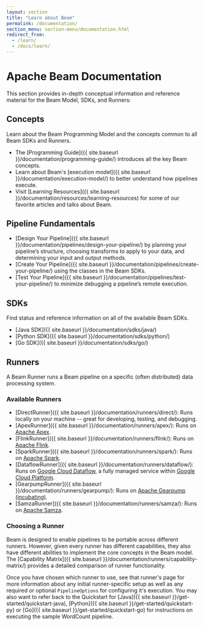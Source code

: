 ```yaml
---
layout: section
title: "Learn about Beam"
permalink: /documentation/
section_menu: section-menu/documentation.html
redirect_from:
  - /learn/
  - /docs/learn/
---
```

<!--
Licensed under the Apache License, Version 2.0 (the "License");
you may not use this file except in compliance with the License.
You may obtain a copy of the License at

http://www.apache.org/licenses/LICENSE-2.0

Unless required by applicable law or agreed to in writing, software
distributed under the License is distributed on an "AS IS" BASIS,
WITHOUT WARRANTIES OR CONDITIONS OF ANY KIND, either express or implied.
See the License for the specific language governing permissions and
limitations under the License.
-->

# Apache Beam Documentation

This section provides in-depth conceptual information and reference material for the Beam Model, SDKs, and Runners:

## Concepts

Learn about the Beam Programming Model and the concepts common to all Beam SDKs and Runners.

* The [Programming Guide]({{ site.baseurl }}/documentation/programming-guide/) introduces all the key Beam concepts.
* Learn about Beam's [execution model]({{ site.baseurl }}/documentation/execution-model/) to better understand how pipelines execute.
* Visit [Learning Resources]({{ site.baseurl }}/documentation/resources/learning-resources) for some of our favorite articles and talks about Beam.

## Pipeline Fundamentals

* [Design Your Pipeline]({{ site.baseurl }}/documentation/pipelines/design-your-pipeline/) by planning your pipeline’s structure, choosing transforms to apply to your data, and determining your input and output methods.
* [Create Your Pipeline]({{ site.baseurl }}/documentation/pipelines/create-your-pipeline/) using the classes in the Beam SDKs.
* [Test Your Pipeline]({{ site.baseurl }}/documentation/pipelines/test-your-pipeline/) to minimize debugging a pipeline’s remote execution.

## SDKs

Find status and reference information on all of the available Beam SDKs.

* [Java SDK]({{ site.baseurl }}/documentation/sdks/java/)
* [Python SDK]({{ site.baseurl }}/documentation/sdks/python/)
* [Go SDK]({{ site.baseurl }}/documentation/sdks/go/)

## Runners

A Beam Runner runs a Beam pipeline on a specific (often distributed) data processing system.

### Available Runners

* [DirectRunner]({{ site.baseurl }}/documentation/runners/direct/): Runs locally on your machine -- great for developing, testing, and debugging.
* [ApexRunner]({{ site.baseurl }}/documentation/runners/apex/): Runs on [Apache Apex](http://apex.apache.org).
* [FlinkRunner]({{ site.baseurl }}/documentation/runners/flink/): Runs on [Apache Flink](http://flink.apache.org).
* [SparkRunner]({{ site.baseurl }}/documentation/runners/spark/): Runs on [Apache Spark](http://spark.apache.org).
* [DataflowRunner]({{ site.baseurl }}/documentation/runners/dataflow/): Runs on [Google Cloud Dataflow](https://cloud.google.com/dataflow), a fully managed service within [Google Cloud Platform](https://cloud.google.com/).
* [GearpumpRunner]({{ site.baseurl }}/documentation/runners/gearpump/): Runs on [Apache Gearpump (incubating)](http://gearpump.apache.org).
* [SamzaRunner]({{ site.baseurl }}/documentation/runners/samza/): Runs on [Apache Samza](http://samza.apache.org).

### Choosing a Runner

Beam is designed to enable pipelines to be portable across different runners. However, given every runner has different capabilities, they also have different abilities to implement the core concepts in the Beam model. The [Capability Matrix]({{ site.baseurl }}/documentation/runners/capability-matrix/) provides a detailed comparison of runner functionality.

Once you have chosen which runner to use, see that runner's page for more information about any initial runner-specific setup as well as any required or optional `PipelineOptions` for configuring it's execution. You may also want to refer back to the Quickstart for [Java]({{ site.baseurl }}/get-started/quickstart-java), [Python]({{ site.baseurl }}/get-started/quickstart-py) or [Go]({{ site.baseurl }}/get-started/quickstart-go) for instructions on executing the sample WordCount pipeline.

